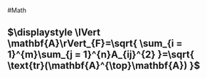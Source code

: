 #Math 
## $\displaystyle \lVert \mathbf{A}\rVert_{F}=\sqrt{ \sum_{i = 1}^{m}\sum_{j = 1}^{n}A_{ij}^{2} }=\sqrt{ \text{tr}(\mathbf{A}^{\top}\mathbf{A}) }$
